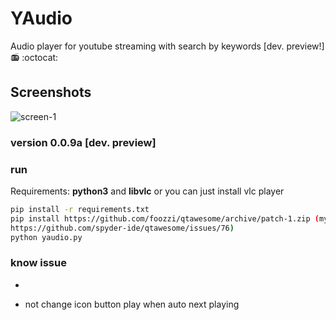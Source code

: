 # YAudio
Audio player for youtube streaming with search by keywords [dev. preview!] 📻 :octocat: 

## Screenshots
![screen-1](http://i.imgur.com/yYYIpUI.png)

### version 0.0.9a [dev. preview]

### run
Requirements: **python3** and **libvlc** or you can just install vlc 
player
```bash
pip install -r requirements.txt
pip install https://github.com/foozzi/qtawesome/archive/patch-1.zip (my patch for fix one bug, look 
https://github.com/spyder-ide/qtawesome/issues/76)
python yaudio.py
```
### know issue
 - ~~~crash when quickly click new tracks (https://github.com/spyder-ide/qtawesome/issues/76)~~~
 - not change icon button play when auto next playing 
